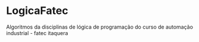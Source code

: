 # LogicaFatec
 Algoritmos da disciplinas de lógica de programação do curso de automação industrial - fatec itaquera
